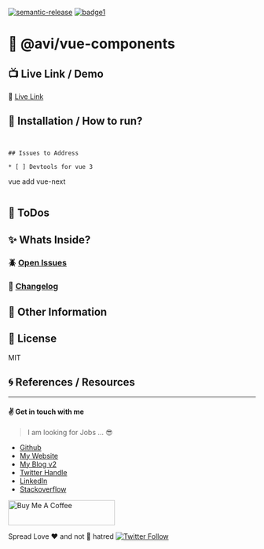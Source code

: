 [![semantic-release](https://img.shields.io/badge/%20%20%F0%9F%93%A6%F0%9F%9A%80-semantic--release-e10079.svg)](https://github.com/semantic-release/semantic-release)
[![badge1][badge1-img]][link1]

[badge1-img]: https://img.shields.io/badge/<LABEL>-<MESSAGE>-<COLOR>
[link1]: https://github.com/avimehenwal

# :open_file_folder: @avi/vue-components


## :tv: Live Link / Demo

:link: [Live Link][url]

## :wrench: Installation / How to run?

```


## Issues to Address

* [ ] Devtools for vue 3

```
vue add vue-next
```
```

## :pushpin: ToDos


## :sparkles: Whats Inside?


### :beetle: [Open Issues][issue]


### :date: [Changelog][changelog]


## :paperclip: Other Information


## :herb: License

MIT

## :cyclone: References / Resources


[url]: liveLink
[issue]: issue
[changelog]: ./CHANGELOG.md

---


#### :v: Get in touch with me

> I am looking for Jobs ... :sunglasses:

* [Github](https://github.com/avimehenwal/)
* [My Website](https://avimehenwal.in)
* [My Blog v2](https://avimehenwal2.netlify.app/)
* [Twitter Handle](https://twitter.com/avimehenwal)
* [LinkedIn](https://in.linkedin.com/in/avimehenwal)
* [Stackoverflow](https://stackoverflow.com/users/1915935/avi-mehenwal)

<a href="https://www.buymeacoffee.com/F1j07cV" target="_blank"><img src="https://cdn.buymeacoffee.com/buttons/default-orange.png" alt="Buy Me A Coffee" style="height: 51px !important;width: 217px !important;" ></a>

 Spread Love :hearts: and not :no_entry_sign: hatred   [![Twitter Follow](https://img.shields.io/twitter/follow/avimehenwal.svg?style=social)](https://twitter.com/avimehenwal)